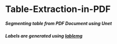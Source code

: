 # Table-Extraction-in-PDF
##### Segmenting table from PDF Document using Unet 
##### Labels are generated using [lablemg](https://github.com/tzutalin/labelImg)
